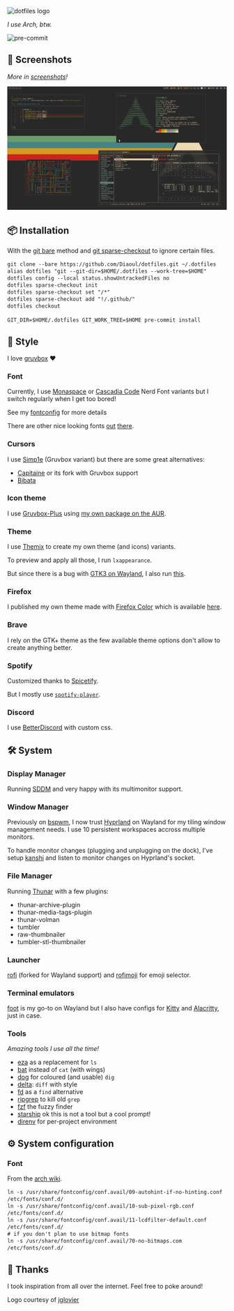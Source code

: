 <img src="https://dotfiles.github.io/images/dotfiles-logo.png" alt="dotfiles logo" width="400" />

_I use Arch, btw._

![pre-commit](https://img.shields.io/github/actions/workflow/status/Diaoul/dotfiles/pre-commit.yml?label=pre-commit&style=for-the-badge)

## :camera_flash: Screenshots

_More in [screenshots](/screenshots)!_

![Screenshot](screenshots/screenshot2.png)

## :package: Installation

With the [git bare](https://www.atlassian.com/git/tutorials/dotfiles) method
and [git sparse-checkout](https://git-scm.com/docs/git-sparse-checkout) to
ignore certain files.

```fish
git clone --bare https://github.com/Diaoul/dotfiles.git ~/.dotfiles
alias dotfiles "git --git-dir=$HOME/.dotfiles --work-tree=$HOME"
dotfiles config --local status.showUntrackedFiles no
dotfiles sparse-checkout init
dotfiles sparse-checkout set "/*"
dotfiles sparse-checkout add "!/.github/"
dotfiles checkout

GIT_DIR=$HOME/.dotfiles GIT_WORK_TREE=$HOME pre-commit install
```

## :art: Style

I love [gruvbox](https://github.com/gruvbox-community/gruvbox) :heart:

### Font

Currently, I use [Monaspace](https://github.com/githubnext/monaspace) or [Cascadia Code](https://github.com/microsoft/cascadia-code)
Nerd Font variants but I switch regularly when I get too bored!

See my [fontconfig](.config/fontconfig/fonts.conf) for more details

There are other nice looking fonts [out](https://terminal.sexy/)
[there](https://www.programmingfonts.org/).

### Cursors

I use [Simp1e](https://gitlab.com/cursors/simp1e/) (Gruvbox variant) but there are
some great alternatives:

- [Capitaine](https://github.com/keeferrourke/capitaine-cursors) or its fork with Gruvbox support
- [Bibata](https://github.com/ful1e5/Bibata_Cursor)

### Icon theme

I use [Gruvbox-Plus](https://github.com/SylEleuth/gruvbox-plus-icon-pack) using
[my own package on the AUR](https://aur.archlinux.org/packages/gruvbox-plus-icon-theme-git).

### Theme

I use [Themix](https://github.com/themix-project/themix-gui) to create my own
theme (and icons) variants.

To preview and apply all those, I run `lxappearance`.

But since there is a bug with [GTK3 on Wayland](https://github.com/swaywm/sway/wiki/GTK-3-settings-on-Wayland),
I also run [this](.local/bin/import-gsettings.sh).

### Firefox

I published my own theme made with [Firefox Color](https://color.firefox.com/)
which is available [here](https://addons.mozilla.org/addon/yagdmit/).

### Brave

I rely on the GTK+ theme as the few available theme options don't allow to
create anything better.

### Spotify

Customized thanks to [Spicetify](https://github.com/khanhas/spicetify-cli).

But I mostly use [`spotify-player`](https://github.com/aome510/spotify-player).

### Discord

I use [BetterDiscord](https://betterdiscord.app/) with custom css.

## :hammer_and_wrench: System

### Display Manager

Running [SDDM](https://github.com/sddm/sddm) and very happy with its
multimonitor support.

### Window Manager

Previously on [bspwm](https://github.com/baskerville/bspwm), I now trust [Hyprland](https://github.com/hyprwm/Hyprland)
on Wayland for my tiling window management needs. I use 10 persistent workspaces
accross multiple monitors.

To handle monitor changes (plugging and unplugging on the dock), I've setup
[kanshi](https://sr.ht/~emersion/kanshi/) and listen to monitor changes on Hyprland's
socket.

### File Manager

Running [Thunar](https://docs.xfce.org/xfce/thunar/start) with a few plugins:

- thunar-archive-plugin
- thunar-media-tags-plugin
- thunar-volman
- tumbler
- raw-thumbnailer
- tumbler-stl-thumbnailer

### Launcher

[rofi](https://github.com/lbonn/rofi) (forked for Wayland support) and [rofimoji](https://github.com/fdw/rofimoji) for emoji selector.

### Terminal emulators

[foot](https://codeberg.org/dnkl/foot) is my go-to on Wayland but I also have
configs for [Kitty](https://sw.kovidgoyal.net/kitty/) and
[Alacritty](https://github.com/alacritty/alacritty), just in case.

### Tools

_Amazing tools I use all the time!_

- [eza](https://github.com/eza-community/eza) as a replacement for `ls`
- [bat](https://github.com/sharkdp/bat) instead of `cat` (with wings)
- [dog](https://dns.lookup.dog/) for coloured (and usable) `dig`
- [delta](https://github.com/dandavison/delta): `diff` with style
- [fd](https://github.com/sharkdp/fd) as a `find` alternative
- [ripgrep](https://github.com/BurntSushi/ripgrep) to kill old `grep`
- [fzf](https://github.com/junegunn/fzf) the fuzzy finder
- [starship](https://starship.rs/) ok this is not a tool but a cool prompt!
- [direnv](https://direnv.net/) for per-project environment

## :gear: System configuration

### Font

From the [arch wiki](https://wiki.archlinux.org/index.php/Font_configuration).

```fish
ln -s /usr/share/fontconfig/conf.avail/09-autohint-if-no-hinting.conf /etc/fonts/conf.d/
ln -s /usr/share/fontconfig/conf.avail/10-sub-pixel-rgb.conf /etc/fonts/conf.d/
ln -s /usr/share/fontconfig/conf.avail/11-lcdfilter-default.conf /etc/fonts/conf.d/
# if you don't plan to use bitmap fonts
ln -s /usr/share/fontconfig/conf.avail/70-no-bitmaps.com /etc/fonts/conf.d/
```

## :handshake: Thanks

I took inspiration from all over the internet. Feel free to poke around!

Logo courtesy of [jglovier](https://github.com/jglovier/dotfiles-logo)
